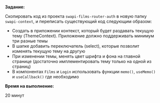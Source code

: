 **Задание:**

Скопировать код из проекта `swapi-films-router-auth` в новую папку `swapi-context`, и переписать существующий код следующим образом:
 - Создать в приложении контекст, который будет раздавать текущую тему (ThemeContext). Приложение должно поддерживать минимум три разные темы
 - В шапке добавить переключатель (select), которые позволит изменять текущую тему на другую
 - При изменении темы, менять цвет шрифта и фона на главной странице (достаточно имплементировать тему только на одной из страниц)
 - В компонентах `Films` и `Login` использовать функции `memo()`, `useMemo()` и `useCallback()` где необходимо
 
**Время на выполнение:**

20 минут
